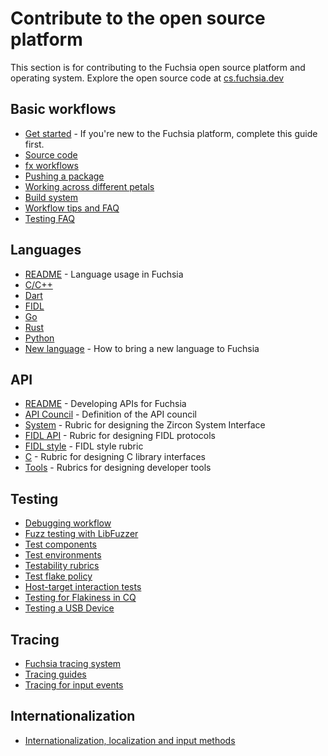# Contribute to the open source platform

This section is for contributing to the Fuchsia open source platform and
operating system. Explore the open source code at [cs.fuchsia.dev](https://cs.fuchsia.dev)

## Basic workflows

 - [Get started](/docs/get-started/README.md) - If you're new to the Fuchsia
   platform, complete this guide first.
 - [Source code](/docs/get-started/get_fuchsia_source.md)
 - [fx workflows](build/fx.md)
 - [Pushing a package](/docs/concepts/packages/package_update.md)
 - [Working across different petals](source_code/working_across_petals.md)
 - [Build system](/docs/development/build/build_system/index.md)
 - [Workflow tips and FAQ](source_code/workflow_tips_and_faq.md)
 - [Testing FAQ](testing/faq.md)

## Languages

 - [README](languages/README.md) - Language usage in Fuchsia
 - [C/C++](languages/c-cpp/README.md)
 - [Dart](languages/dart/README.md)
 - [FIDL](languages/fidl/README.md)
 - [Go](languages/go/README.md)
 - [Rust](languages/rust/README.md)
 - [Python](languages/python/README.md)
 - [New language](languages/new/README.md) - How to bring a new language to Fuchsia

## API

 - [README](/docs/development/api/README.md) - Developing APIs for Fuchsia
 - [API Council](/docs/contribute/governance/api_council.md) - Definition of the API council
 - [System](/docs/development/api/system.md) - Rubric for designing the Zircon System Interface
 - [FIDL API][fidl-api] - Rubric for designing FIDL protocols
 - [FIDL style][fidl-style] - FIDL style rubric
 - [C](/docs/development/api/c.md) - Rubric for designing C library interfaces
 - [Tools](/docs/development/api/tools.md) - Rubrics for designing developer tools

## Testing

 - [Debugging workflow](/docs/development/debugging/debugging.md)
 - [Fuzz testing with LibFuzzer](/docs/development/testing/fuzzing/overview.md)
 - [Test components](/docs/development/testing/components/test_component.md)
 - [Test environments](/docs/contribute/testing/environments.md)
 - [Testability rubrics](/docs/development/testing/testability_rubric.md)
 - [Test flake policy](/docs/development/testing/test_flake_policy.md)
 - [Host-target interaction tests](/docs/development/testing/host_target_interaction_tests.md)
 - [Testing for Flakiness in CQ](/docs/development/testing/testing_for_flakiness_in_cq.md)
 - [Testing a USB Device](/docs/development/testing/testing_usb_device.md)

## Tracing

 - [Fuchsia tracing system](/docs/concepts/kernel/tracing-system.md)
 - [Tracing guides](/docs/development/tracing/README.md)
 - [Tracing for input events](/docs/development/ui-input/tracing.md)

## Internationalization

 - [Internationalization, localization and input methods](internationalization/README.md)

[fidl-style]: /docs/development/languages/fidl/guides/style.md
[fidl-api]: /docs/development/api/fidl.md
